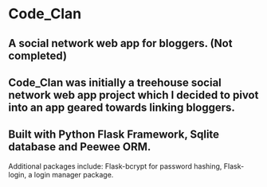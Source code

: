 # Code_Clan
A social network web app for bloggers. (Not completed)
--------------------------------------
Code_Clan was initially a treehouse social network web app project which I decided to pivot into an app geared towards linking bloggers.
----
Built with Python Flask Framework, Sqlite database and Peewee ORM.
----
Additional packages include:
Flask-bcrypt for password hashing, 
Flask-login, a login manager package.

